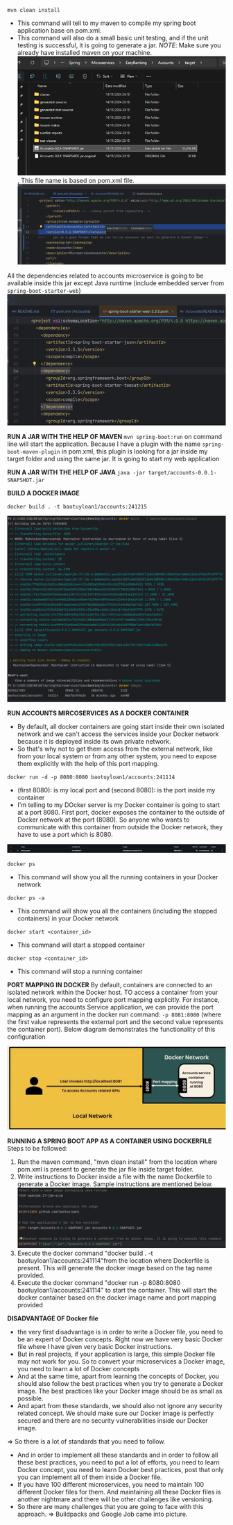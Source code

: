 ```text
mvn clean install
```
- This command will tell to my maven to compile my spring boot application base on pom.xml.
- This command will also do a small basic unit testing, and if the unit testing is successful, it is going to generate a jar.
*NOTE*: Make sure you already have installed maven on your machine.
![img.png](img.png), This file name is based on pom.xml file.
![img_1.png](img_1.png)

All the dependencies related to accounts microservice is going to be available inside this jar except Java runtime (include embedded server from `spring-boot-starter-web`) 
![img_2.png](img_2.png)

**RUN A JAR WITH THE HELP OF MAVEN**
`mvn spring-boot:run` on command line will start the application.
Because I have a plugin with the name `spring-boot-maven-plugin` in pom.xml, this plugin is looking for a jar inside my target folder and using the same jar.
It is going to start my web application


**RUN A JAR WITH THE HELP OF JAVA**
`java -jar target/accounts-0.0.1-SNAPSHOT.jar`


**BUILD A DOCKER IMAGE**
```text
docker build . -t baotuyloan1/accounts:241215
```

![img_3.png](img_3.png)



**RUN ACCOUNTS MIRCOSERVICES AS A DOCKER CONTAINER**
- By default, all docker containers are going start inside their own isolated network and we can't access the services inside your Docker network because it is deployed inside its own private network.
- So that's why not to get them access from the external network, like from your local system or from any other system, you need to expose them explicitly with the help of this port mapping.
```text
docker run -d -p 8080:8080 baotuyloan1/accounts:241114 
```
- (first 8080): is my local port and (second 8080): is the port inside my container
- I'm telling to my DOcker server is my Docker container is going to start at a port 8080. First port, docker exposes the container to the outside of Docker network at the port (8080). So anyone who wants to communicate with this container from outside the Docker network, they have to use a port which is 8080.

![img_4.png](img_4.png)

```text
docker ps
```
- This command will show you all the running containers in your Docker network
```text
docker ps -a 
```
- This command will show you all the containers (including the stopped containers) in your Docker network

```text
docker start <container_id>
```
- This command will start a stopped container
```text
docker stop <container_id>
```
- This command will stop a running container

**PORT MAPPING IN DOCKER**
By default, containers are connected to an isolated network within the Docker host. TO access a container from your local network,
you need to configure port mapping explicitly. For instance, when running the accounts Service application, we can provide the port mapping as an argument in the docker run command:
`-p 8081:8080` (where the first value represents the external port and the second value represents the container port).
Below diagram demonstrates the functionality of this configuration

![img_5.png](img_5.png)

**RUNNING A SPRING BOOT APP AS A CONTAINER USING DOCKERFILE**
Steps to be followed:
1. Run the maven command, "mvn clean install" from the location where pom.xml is present to generate the jar file inside target folder.
2. Write instructions to Docker inside a file with the name Dockerfile to generate a Docker image. Sample instructions are mentioned below.
![img_6.png](img_6.png)
3. Execute the docker command "docker build . -t baotuyloan1/accounts:241114"from the location where Dockerfile is present. This will generate the docker image based on the tag name provided.
4. Execute the docker command "docker run -p 8080:8080 baotuyloan1/accounts:241114" to start the container. This will start the docker container based on the docker image name and port mapping provided

**DISADVANTAGE OF Docker file**
- the very first disadvantage is in order to write a Docker file, you need to be an expert of Docker concepts. Right now we have very basic Docker file where I have given very basic Docker instructions.
- But in real projects, if your application is large, this simple Docker file may not work for you. So to convert your microservices a Docker image, you need to learn a lot of Docker concepts
- And at the same time, apart from learning the concepts of Docker, you should also follow the best practices when you try to generate a Docker image. The best practices like your Docker image should be as small as possible.
- And apart from these standards, we should also not ignore any security related concept. We should make sure our Docker image is perfectly secured and there are no security vulnerabilities inside our Docker image. 

=> So there is a lot of standards that you need to follow.

- And in order to implement all these standards and in order to follow all these best practices, you need to put a lot of efforts, you need to learn Docker concept, you need to learn Docker best practices,  post that only you can implement all of them inside a Docker file.
- If you have 100 different microservices, you need to maintain 100 different Docker files for them. And maintaining all these Docker files is another nightmare and there will be other challenges like versioning.
- So there are many challenges that you are going to face with this approach. => Buildpacks and Google Job came into picture.